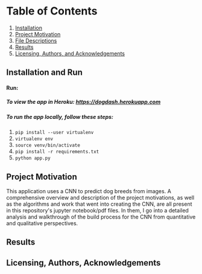 # Table of Contents

1. [Installation](#installation)
2. [Project Motivation](#motivation)
3. [File Descriptions](#files)
4. [Results](#results)
5. [Licensing, Authors, and Acknowledgements](#licensing)

## Installation and Run <a name="installation"></a>


#### Run:
##### To view the app in Heroku: https://dogdash.herokuapp.com

##### To run the app locally, follow these steps:
1. `pip install --user virtualenv`
2. `virtualenv env`
3. `source venv/bin/activate`
4. `pip install -r requirements.txt`
5. `python app.py`



## Project Motivation
This application uses a CNN to predict dog breeds from images. 
A comprehensive overview and description of the project motivations, as well as the algorithms and work that went into creating the CNN, are all present in this repository's jupyter notebook/pdf files. In them, I go into a detailed analysis and walkthrough of the build process for the CNN from quantitative and qualitative perspectives. 



## Results<a name="results"></a>


## Licensing, Authors, Acknowledgements<a name="licensing"></a>
